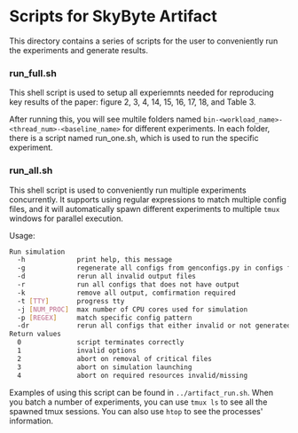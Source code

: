 # Scripts for SkyByte Artifact

This directory contains a series of scripts for the user to conveniently run the experiments and generate results. 

### run_full.sh

This shell script is used to setup all experiemnts needed for reproducing key results of the paper: figure 2, 3, 4, 14, 15, 16, 17, 18, and Table 3.

After running this, you will see multile folders named `bin-<workload_name>-<thread_num>-<baseline_name>` for different experiments. In each folder, there is a script named run_one.sh, which is used to run the specific experiment.



### run_all.sh
This shell script is used to conveniently run multiple experiments concurrently. It supports using regular expressions to match multiple config files, and it will automatically spawn different experiments to multiple `tmux` windows for parallel execution.

Usage:
```bash
Run simulation
  -h             print help, this message
  -g             regenerate all configs from genconfigs.py in configs folder
  -d             rerun all invalid output files
  -r             run all configs that does not have output
  -k             remove all output, comfirmation required
  -t [TTY]       progress tty
  -j [NUM_PROC]  max number of CPU cores used for simulation
  -p [REGEX]     match specific config pattern
  -dr            rerun all configs that either invalid or not generated
Return values
  0              script terminates correctly
  1              invalid options
  2              abort on removal of critical files
  3              abort on simulation launching
  4              abort on required resources invalid/missing
```

Examples of using this script can be found in `../artifact_run.sh`. When you batch a number of experiments, you can use `tmux ls` to see all the spawned tmux sessions. You can also use `htop` to see the processes' information.

